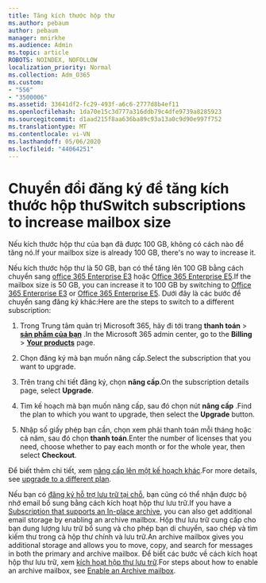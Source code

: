 ```yaml
---
title: Tăng kích thước hộp thư
ms.author: pebaum
author: pebaum
manager: mnirkhe
ms.audience: Admin
ms.topic: article
ROBOTS: NOINDEX, NOFOLLOW
localization_priority: Normal
ms.collection: Adm_O365
ms.custom:
- "556"
- "3500006"
ms.assetid: 33641df2-fc29-493f-a6c6-2777d8b4ef11
ms.openlocfilehash: 1da70e15c3d777a316ddb79c4dfe9739a8285923
ms.sourcegitcommit: d1aad215f8aa636ba89c93a13a0c9d90e997f752
ms.translationtype: MT
ms.contentlocale: vi-VN
ms.lasthandoff: 05/06/2020
ms.locfileid: "44064251"
---
```

# <a name="switch-subscriptions-to-increase-mailbox-size"></a><span data-ttu-id="e22f8-102">Chuyển đổi đăng ký để tăng kích thước hộp thư</span><span class="sxs-lookup"><span data-stu-id="e22f8-102">Switch subscriptions to increase mailbox size</span></span>

<span data-ttu-id="e22f8-103">Nếu kích thước hộp thư của bạn đã được 100 GB, không có cách nào để tăng nó.</span><span class="sxs-lookup"><span data-stu-id="e22f8-103">If your mailbox size is already 100 GB, there's no way to increase it.</span></span>
  
<span data-ttu-id="e22f8-104">Nếu kích thước hộp thư là 50 GB, bạn có thể tăng lên 100 GB bằng cách chuyển sang [office 365 Enterprise E3](https://products.office.com/business/office-365-enterprise-e3-business-software) hoặc [Office 365 Enterprise E5](https://products.office.com/business/office-365-enterprise-e5-business-software).</span><span class="sxs-lookup"><span data-stu-id="e22f8-104">If the mailbox size is 50 GB, you can increase it to 100 GB by switching to [Office 365 Enterprise E3](https://products.office.com/business/office-365-enterprise-e3-business-software) or [Office 365 Enterprise E5](https://products.office.com/business/office-365-enterprise-e5-business-software).</span></span> <span data-ttu-id="e22f8-105">Dưới đây là các bước để chuyển sang đăng ký khác:</span><span class="sxs-lookup"><span data-stu-id="e22f8-105">Here are the steps to switch to a different subscription:</span></span>
  
1. <span data-ttu-id="e22f8-106">Trong Trung tâm quản trị Microsoft 365, hãy đi tới trang **thanh toán** \> **[sản phẩm của bạn](https://go.microsoft.com/fwlink/p/?linkid=842054)** .</span><span class="sxs-lookup"><span data-stu-id="e22f8-106">In the Microsoft 365 admin center, go to the **Billing** \> **[Your products](https://go.microsoft.com/fwlink/p/?linkid=842054)** page.</span></span>

2. <span data-ttu-id="e22f8-107">Chọn đăng ký mà bạn muốn nâng cấp.</span><span class="sxs-lookup"><span data-stu-id="e22f8-107">Select the subscription that you want to upgrade.</span></span>

3. <span data-ttu-id="e22f8-108">Trên trang chi tiết đăng ký, chọn **nâng cấp**.</span><span class="sxs-lookup"><span data-stu-id="e22f8-108">On the subscription details page, select **Upgrade**.</span></span>

4. <span data-ttu-id="e22f8-109">Tìm kế hoạch mà bạn muốn nâng cấp, sau đó chọn nút **nâng cấp** .</span><span class="sxs-lookup"><span data-stu-id="e22f8-109">Find the plan to which you want to upgrade, then select the **Upgrade** button.</span></span>

5. <span data-ttu-id="e22f8-110">Nhập số giấy phép bạn cần, chọn xem phải thanh toán mỗi tháng hoặc cả năm, sau đó chọn **thanh toán**.</span><span class="sxs-lookup"><span data-stu-id="e22f8-110">Enter the number of licenses that you need, choose whether to pay each month or for the whole year, then select **Checkout**.</span></span>

<span data-ttu-id="e22f8-111">Để biết thêm chi tiết, xem [nâng cấp lên một kế hoạch khác](https://docs.microsoft.com/office365/admin/subscriptions-and-billing/upgrade-to-different-plan).</span><span class="sxs-lookup"><span data-stu-id="e22f8-111">For more details, see [upgrade to a different plan](https://docs.microsoft.com/office365/admin/subscriptions-and-billing/upgrade-to-different-plan).</span></span>

<span data-ttu-id="e22f8-112">Nếu bạn có [đăng ký hỗ trợ lưu trữ tại chỗ](https://docs.microsoft.com/office365/servicedescriptions/exchange-online-archiving-service-description/exchange-online-archiving-service-description), bạn cũng có thể nhận được bộ nhớ email bổ sung bằng cách kích hoạt hộp thư lưu trữ.</span><span class="sxs-lookup"><span data-stu-id="e22f8-112">If you have a [Subscription that supports an In-place archive](https://docs.microsoft.com/office365/servicedescriptions/exchange-online-archiving-service-description/exchange-online-archiving-service-description), you can also get additional email storage by enabling an archive mailbox.</span></span> <span data-ttu-id="e22f8-113">Hộp thư lưu trữ cung cấp cho bạn dung lượng lưu trữ bổ sung và cho phép bạn di chuyển, sao chép và tìm kiếm thư trong cả hộp thư chính và lưu trữ.</span><span class="sxs-lookup"><span data-stu-id="e22f8-113">An archive mailbox gives you additional storage and allows you to move, copy, and search for messages in both the primary and archive mailbox.</span></span> <span data-ttu-id="e22f8-114">Để biết các bước về cách kích hoạt hộp thư lưu trữ, xem [kích hoạt hộp thư lưu trữ](https://docs.microsoft.com/office365/securitycompliance/enable-archive-mailboxes).</span><span class="sxs-lookup"><span data-stu-id="e22f8-114">For steps about how to enable an archive mailbox, see [Enable an Archive mailbox](https://docs.microsoft.com/office365/securitycompliance/enable-archive-mailboxes).</span></span>
